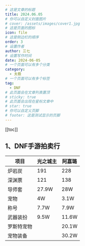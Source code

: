 ```yaml
---
# 这是文章的标题
title: 2024.06.05
# 你可以自定义封面图片
# cover: /assets/images/cover1.jpg
# 这是页面的图标
icon: file
# 这是侧边栏的顺序
order: 3
# 设置作者
author: 三七
# 设置写作时间
date: 2024-06-05
# 一个页面可以有多个分类
category:
  - 太极
# 一个页面可以有多个标签
tag:
  - DNF
# 此页面会在文章列表置顶
# sticky: true
# 此页面会出现在星标文章中
# star: true
# 你可以自定义页脚
# footer: 这是测试显示的页脚
---
```

[[toc]]

## 1、DNF手游拍卖行
| 项目    | 光之城主     | 阿嘉璐     |
| -------- | -------- | -------- |
| 炉岩炭 | 191 | 228 |
| 深渊票 | 121 | 138 |
| 导师套 | 27.9W | 28W |
| 宠物 | 4W | 3.1W |
| 称号 | 7.7W | 7.9W |
| 武器装扮 | 9.5W | 11.6W |
| 罗斯特宠物 | | 20.1W |
| 宠物装备 | | 30.2W |
